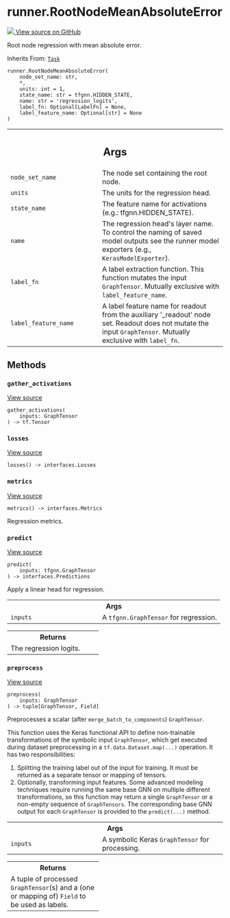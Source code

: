 # runner.RootNodeMeanAbsoluteError

<!-- Insert buttons and diff -->

<a target="_blank" href="https://github.com/tensorflow/gnn/tree/master/tensorflow_gnn/runner/tasks/regression.py#L499-L532">
<img src="https://www.tensorflow.org/images/GitHub-Mark-32px.png" /> View source
on GitHub </a>

Root node regression with mean absolute error.

Inherits From: [`Task`](../runner/Task.md)

<pre class="devsite-click-to-copy prettyprint lang-py tfo-signature-link">
<code>runner.RootNodeMeanAbsoluteError(
    node_set_name: str,
    *,
    units: int = 1,
    state_name: str = tfgnn.HIDDEN_STATE,
    name: str = &#x27;regression_logits&#x27;,
    label_fn: Optional[LabelFn] = None,
    label_feature_name: Optional[str] = None
)
</code></pre>

<!-- Placeholder for "Used in" -->
<!-- Tabular view -->

 <table class="responsive fixed orange">
<colgroup><col width="214px"><col></colgroup>
<tr><th colspan="2"><h2 class="add-link">Args</h2></th></tr>

<tr>
<td>
<code>node_set_name</code><a id="node_set_name"></a>
</td>
<td>
The node set containing the root node.
</td>
</tr><tr>
<td>
<code>units</code><a id="units"></a>
</td>
<td>
The units for the regression head.
</td>
</tr><tr>
<td>
<code>state_name</code><a id="state_name"></a>
</td>
<td>
The feature name for activations (e.g.: tfgnn.HIDDEN_STATE).
</td>
</tr><tr>
<td>
<code>name</code><a id="name"></a>
</td>
<td>
The regression head's layer name. To control the naming of saved
model outputs see the runner model exporters (e.g.,
<code>KerasModelExporter</code>).
</td>
</tr><tr>
<td>
<code>label_fn</code><a id="label_fn"></a>
</td>
<td>
A label extraction function. This function mutates the input
<code>GraphTensor</code>. Mutually exclusive with <code>label_feature_name</code>.
</td>
</tr><tr>
<td>
<code>label_feature_name</code><a id="label_feature_name"></a>
</td>
<td>
A label feature name for readout from the auxiliary
'_readout' node set. Readout does not mutate the input <code>GraphTensor</code>.
Mutually exclusive with <code>label_fn</code>.
</td>
</tr>
</table>

## Methods

<h3 id="gather_activations"><code>gather_activations</code></h3>

<a target="_blank" class="external" href="https://github.com/tensorflow/gnn/tree/master/tensorflow_gnn/runner/tasks/regression.py#L148-L151">View
source</a>

<pre class="devsite-click-to-copy prettyprint lang-py tfo-signature-link">
<code>gather_activations(
    inputs: GraphTensor
) -> tf.Tensor
</code></pre>

<h3 id="losses"><code>losses</code></h3>

<a target="_blank" class="external" href="https://github.com/tensorflow/gnn/tree/master/tensorflow_gnn/runner/tasks/regression.py#L214-L215">View
source</a>

<pre class="devsite-click-to-copy prettyprint lang-py tfo-signature-link">
<code>losses() -> interfaces.Losses
</code></pre>

<h3 id="metrics"><code>metrics</code></h3>

<a target="_blank" class="external" href="https://github.com/tensorflow/gnn/tree/master/tensorflow_gnn/runner/tasks/regression.py#L104-L109">View
source</a>

<pre class="devsite-click-to-copy prettyprint lang-py tfo-signature-link">
<code>metrics() -> interfaces.Metrics
</code></pre>

Regression metrics.

<h3 id="predict"><code>predict</code></h3>

<a target="_blank" class="external" href="https://github.com/tensorflow/gnn/tree/master/tensorflow_gnn/runner/tasks/regression.py#L75-L89">View
source</a>

<pre class="devsite-click-to-copy prettyprint lang-py tfo-signature-link">
<code>predict(
    inputs: tfgnn.GraphTensor
) -> interfaces.Predictions
</code></pre>

Apply a linear head for regression.

<!-- Tabular view -->

 <table class="responsive fixed orange">
<colgroup><col width="214px"><col></colgroup>
<tr><th colspan="2">Args</th></tr>

<tr>
<td>
<code>inputs</code>
</td>
<td>
A <code>tfgnn.GraphTensor</code> for regression.
</td>
</tr>
</table>

<!-- Tabular view -->

 <table class="responsive fixed orange">
<colgroup><col width="214px"><col></colgroup>
<tr><th colspan="2">Returns</th></tr>
<tr class="alt">
<td colspan="2">
The regression logits.
</td>
</tr>

</table>

<h3 id="preprocess"><code>preprocess</code></h3>

<a target="_blank" class="external" href="https://github.com/tensorflow/gnn/tree/master/tensorflow_gnn/runner/tasks/regression.py#L91-L98">View
source</a>

<pre class="devsite-click-to-copy prettyprint lang-py tfo-signature-link">
<code>preprocess(
    inputs: GraphTensor
) -> tuple[GraphTensor, Field]
</code></pre>

Preprocesses a scalar (after `merge_batch_to_components`) `GraphTensor`.

This function uses the Keras functional API to define non-trainable
transformations of the symbolic input `GraphTensor`, which get executed during
dataset preprocessing in a `tf.data.Dataset.map(...)` operation. It has two
responsibilities:

1.  Splitting the training label out of the input for training. It must be
    returned as a separate tensor or mapping of tensors.
2.  Optionally, transforming input features. Some advanced modeling techniques
    require running the same base GNN on multiple different transformations, so
    this function may return a single `GraphTensor` or a non-empty sequence of
    `GraphTensors`. The corresponding base GNN output for each `GraphTensor` is
    provided to the `predict(...)` method.

<!-- Tabular view -->

 <table class="responsive fixed orange">
<colgroup><col width="214px"><col></colgroup>
<tr><th colspan="2">Args</th></tr>

<tr>
<td>
<code>inputs</code>
</td>
<td>
A symbolic Keras <code>GraphTensor</code> for processing.
</td>
</tr>
</table>

<!-- Tabular view -->

 <table class="responsive fixed orange">
<colgroup><col width="214px"><col></colgroup>
<tr><th colspan="2">Returns</th></tr>
<tr class="alt">
<td colspan="2">
A tuple of processed <code>GraphTensor</code>(s) and a (one or mapping of) <code>Field</code> to
be used as labels.
</td>
</tr>

</table>
